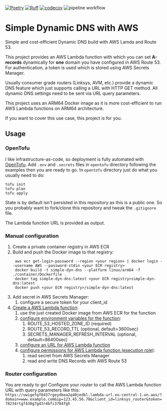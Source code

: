 [![Poetry](https://img.shields.io/endpoint?url=https://python-poetry.org/badge/v0.json)](https://python-poetry.org/)
[![Ruff](https://img.shields.io/endpoint?url=https://raw.githubusercontent.com/astral-sh/ruff/main/assets/badge/v2.json)](https://github.com/astral-sh/ruff)
[![codecov](https://codecov.io/gh/max-pfeiffer/simple-dynamic-dns-aws/graph/badge.svg?token=8btmoZksZb)](https://codecov.io/gh/max-pfeiffer/simple-dynamic-dns-aws)
![pipeline workflow](https://github.com/max-pfeiffer/simple-dynamic-dns-aws/actions/workflows/pipeline.yaml/badge.svg)

# Simple Dynamic DNS with AWS
Simple and cost-efficient Dynamic DNS build with AWS Lamda and Route 53.

This project provides an AWS Lambda function with which you can set **A-records** dynamically for **one** domain
you have configured in AWS Route 53. For authentication, a token is used which is stored using AWS Secrets Manager.

Usually consumer grade routers (Linksys, AVM, etc.) provide a dynamic DNS feature which just supports calling a URL with
HTTP GET method. All dynamic DNS settings need to be sent via URL query parameters.

This project uses an ARM64 Docker image as it is more cost-efficient to run AWS Lambda functions on ARM64 architecture.

If you want to cover this use case, this project is for you.

## Usage
### OpenTofu
I like infrastructure-as-code, so deployment is fully automated with [OpenTofu](https://opentofu.org/). Add `.env` and
`.secrets` files in `opentofu` directory following the examples then you are ready to go. In `opentofu` directory
just do what you usually need to do:
```shell
tofu init
tofu plan
tofu apply
```
State is by default isn't persisted in this repository as this is a public one. So you probably want to fork/clone this
repository and tweak the `.gitignore` file.

The Lambda function URL is provided as output. 

### Manual configuration
1. Create a private container registry in AWS ECR
2. Build and push the Docker image to that registry:
   ```shell
    aws ecr get-login-password --region <your region> | docker login --username AWS --password-stdin <your ECR registry>
    docker build -t simple-dyn-dns --platform linux/arm64 -f ./container/Dockerfile .
    docker tag simple-dyn-dns:latest <your ECR registry>simple-dyn-dns:latest
    docker push <your ECR registry>/simple-dyn-dns:latest
   ```
3. Add secret in AWS Secrets Manager:
   1. configure a secure token for your client_id
4. [Create a AWS Lambda function](https://docs.aws.amazon.com/lambda/latest/dg/getting-started.html):
   1. use the just created Docker image from AWS ECR for the function
   2. [configure environment variables for the function](https://docs.aws.amazon.com/lambda/latest/dg/configuration-envvars.html):
      1. ROUTE_53_HOSTED_ZONE_ID (required)
      2. ROUTE_53_RECORD_TTL (optional, default=3600sec)
      3. SECRETS_MANAGER_REFRESH_INTERVAL (optional, default=86400sec)
   3. [configure an URL for AWS Lambda function](https://docs.aws.amazon.com/lambda/latest/dg/urls-configuration.html)
   4. [configure permissions for AWS Lambda function (execution role)](https://docs.aws.amazon.com/lambda/latest/dg/lambda-intro-execution-role.html):
      1. read secret from AWS Secrets Manager
      2. read and write DNS Records with AWS Route 53

### Router configuration
You are ready to go! Configure your router to call the AWS Lambda function URL with query parameters like this:
`https://uwigefgf8437rgeydbea2q40jedbl.lambda-url.eu-central-1.on.aws/?domain=www.example.com&ip=123.45.56.78&client_id=linksys_router&token=78234rtgf438g7g43r4bfi3784fgh`
